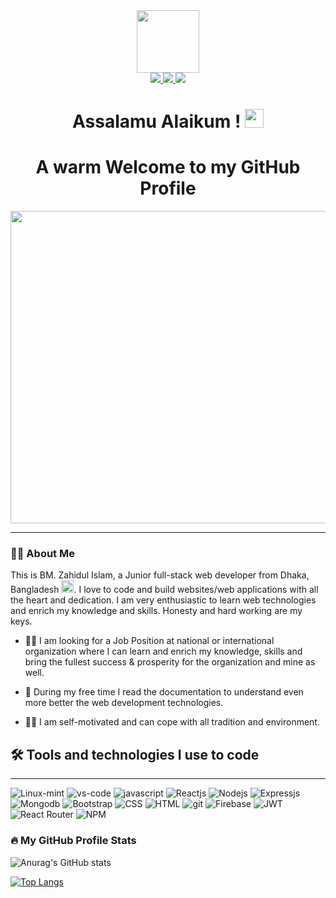
<div id="header" align="center">
  <img src="https://media.giphy.com/media/M9gbBd9nbDrOTu1Mqx/giphy.gif" width="100"/>
  <div id="badges">
  <a href="https://www.linkedin.com/in/bm-zahidul-islam-9250a4156/" target='_blank' rel='noopener noreferrer'>
    <img src="https://img.shields.io/badge/-LINKEDIN-%230A66C2?style=for-the-badge&labelColor=black&logo=linkedin&logoColor=white"/>
  </a>
  <a href="mailto:bmzahidulislam@outlook.com" target='_blank' rel='noopener noreferrer'>
    <img src="https://img.shields.io/badge/-Email-%230078D4?style=for-the-badge&labelColor=black&logo=microsoft-outlook&logoColor=white"/>
  </a>
  <a href="https://wa.me/1675633294" target='_blank' rel='noopener noreferrer'>
    <img src="https://img.shields.io/badge/-whatsapp-%2325D366?style=for-the-badge&labelColor=black&logo=whatsapp&logoColor=white"/>
  </a>
</div>
<img src="https://komarev.com/ghpvc/?username=zahid-BM" alt=""/>

<h1>
  Assalamu Alaikum !
  <img src="https://media.giphy.com/media/hvRJCLFzcasrR4ia7z/giphy.gif" width="30px" height="30px"/>
</h1>
<h1>A warm Welcome to my GitHub Profile</h1>
</div>

<div align="center">
  <img src="" width="600" height="500"/>
</div>

<hr/>

### :man_technologist: About Me

This is BM. Zahidul Islam, a Junior full-stack web developer from Dhaka, Bangladesh <img src='https://upload.wikimedia.org/wikipedia/commons/thumb/f/f9/Flag_of_Bangladesh.svg/2560px-Flag_of_Bangladesh.svg.png' width='20' />. I love to code and build websites/web applications with all the heart and dedication. I am very enthusiastic to learn web technologies and enrich my knowledge and skills. Honesty and hard working are my keys.

- :walking_man: I am looking for a Job Position at national or international organization  where I can learn and enrich my knowledge, skills and bring the fullest success & prosperity for the organization and mine as well.
- :open_book: During my free time I read the documentation to understand even more better the web development technologies.

- :man_office_worker: I am self-motivated and can cope with all tradition and environment.

## :hammer_and_wrench: Tools and technologies I use to code

<hr/>

![Linux-mint](https://img.shields.io/badge/-Linux_Mint-%2387CF3E?style=for-the-badge&labelColor=black&logo=linux-mint&logoColor=white) ![vs-code](https://img.shields.io/badge/-VS_CODE-%235C2D91?style=for-the-badge&labelColor=black&logo=visual-studio&logoColor=white) ![javascript](https://img.shields.io/badge/-JAVASCRIPT-%23F7DF1E?style=for-the-badge&labelColor=black&logo=javascript&logoColor=F0DB4F) ![Reactjs](https://img.shields.io/badge/-React_JS-%2361DAFB?style=for-the-badge&labelColor=black&logo=react&logoColor=white) ![Nodejs](https://img.shields.io/badge/-NODE_JS-%23339933?style=for-the-badge&labelColor=black&logo=node.js&logoColor=white) ![Expressjs](https://img.shields.io/badge/-EXPRESS_JS-%23000000?style=for-the-badge&labelColor=black&logo=express&logoColor=white) ![Mongodb](https://img.shields.io/badge/-MongoDB-%23339933?style=for-the-badge&labelColor=black&logo=mongodb&logoColor=white) ![Bootstrap](https://img.shields.io/badge/-BOOTSTRAP-%237952B3?style=for-the-badge&labelColor=black&logo=bootstrap&logoColor=white) ![CSS](https://img.shields.io/badge/-CSS3-%231572B6?style=for-the-badge&labelColor=black&logo=css3&logoColor=white) ![HTML](https://img.shields.io/badge/-HTML5-%23E34F26?style=for-the-badge&labelColor=black&logo=html5&logoColor=white) ![git](https://img.shields.io/badge/-Git-%23F05032?style=for-the-badge&labelColor=black&logo=git&logoColor=white) ![Firebase](https://img.shields.io/badge/-FIREBASE-%23FFCA28?style=for-the-badge&labelColor=black&logo=firebase&logoColor=white) ![JWT](https://img.shields.io/badge/-JSON_WEB_TOKEN-%23000000?style=for-the-badge&labelColor=black&logo=json-web-tokens&logoColor=white) ![React Router](https://img.shields.io/badge/-REACT_ROUTER-%23CA4245?style=for-the-badge&labelColor=black&logo=react-router&logoColor=white) ![NPM](https://img.shields.io/badge/-NPM-%23CB3837?style=for-the-badge&labelColor=black&logo=npm&logoColor=white)

### :fire: My GitHub Profile Stats

![Anurag's GitHub stats](https://github-readme-stats.vercel.app/api?username=zahid-bm&count_private=true&show_icons=true&theme=onedark)

[![Top Langs](https://github-readme-stats.vercel.app/api/top-langs/?username=zahid-bm&layout=compact&theme=vision-friendly-dark)](https://github.com/zahid-bm/github-readme-stats)
